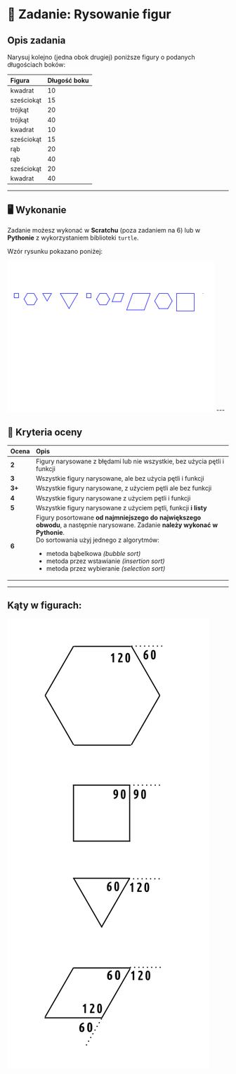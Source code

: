 # 🧩 Zadanie: Rysowanie figur

## Opis zadania

Narysuj kolejno (jedna obok drugiej) poniższe figury o podanych długościach boków:

| Figura | Długość boku |
|:--------|:-------------|
| kwadrat | 10 |
| sześciokąt | 15 |
| trójkąt | 20 |
| trójkąt | 40 |
| kwadrat | 10 |
| sześciokąt | 15 |
| rąb | 20 |
| rąb | 40 |
| sześciokąt | 20 |
| kwadrat | 40 |

---

## 🖥️ Wykonanie

Zadanie możesz wykonać w **Scratchu** (poza zadaniem na 6) lub w **Pythonie** z wykorzystaniem biblioteki `turtle`.


Wzór rysunku pokazano poniżej:

<img  src="sort_figury_lista_boki.png" />
---

## 💯 Kryteria oceny

| Ocena | Opis |
|:------|:------|
| **2** | Figury narysowane z błędami lub nie wszystkie, bez użycia pętli i funkcji |
| **3** | Wszystkie figury narysowane, ale bez użycia pętli i funkcji |
| **3+** | Wszystkie figury narysowane, z użyciem pętli ale bez funkcji |
| **4** | Wszystkie figury narysowane z użyciem pętli i funkcji |
| **5** | Wszystkie figury narysowane z użyciem pętli, funkcji **i listy** |
| **6** | Figury posortowane **od najmniejszego do największego obwodu**, a następnie narysowane. Zadanie **należy wykonać w Pythonie**.<br>Do sortowania użyj jednego z algorytmów:  <ul><li>metoda bąbelkowa *(bubble sort)* </li><li>metoda przez wstawianie *(insertion sort)* </li><li>metoda przez wybieranie *(selection sort)* </li></ul>|
---

## Kąty w figurach:

<img  src="figury_katy.png" />
